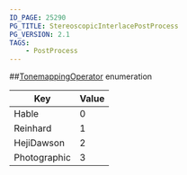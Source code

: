 ```yaml
---
ID_PAGE: 25290
PG_TITLE: StereoscopicInterlacePostProcess
PG_VERSION: 2.1
TAGS:
    - PostProcess
---
```

##[TonemappingOperator](/classes/3.1/TonemappingOperator) enumeration

Key | Value
---|---
Hable | 0
Reinhard | 1
HejiDawson | 2
Photographic | 3


